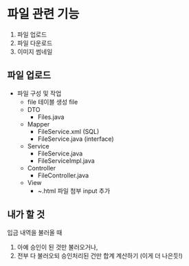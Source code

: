 # 파일 관련 기능
1. 파일 업로드
2. 파일 다운로드
3. 이미지 썸네일

## 파일 업로드
- 파일 구성 및 작업
    - file 테이블 생성
        file
    - DTO
        - Files.java
    - Mapper
        - FileService.xml  (SQL)
        - FileService.java (interface)
    - Service
        - FileService.java
        - FileServiceImpl.java
    - Controller
        - FileController.java
    - View
        - ~.html
            파일 첨부 input 추가



## 내가 할 것
입금 내역을 불러올 때
1. 아예 승인이 된 것만 불러오거나,
2. 전부 다 불러오되 승인처리된 건만 합계 계산하기 (이게 더 나은듯!)
